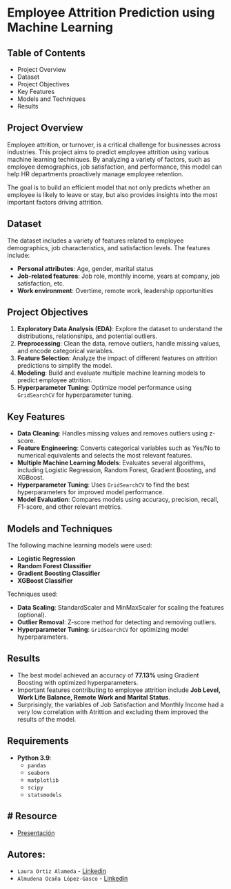 # Employee Attrition Prediction using Machine Learning

## Table of Contents
- Project Overview
- Dataset
- Project Objectives
- Key Features
- Models and Techniques
- Results


## Project Overview

Employee attrition, or turnover, is a critical challenge for businesses across industries. This project aims to predict employee attrition using various machine learning techniques. By analyzing a variety of factors, such as employee demographics, job satisfaction, and performance, this model can help HR departments proactively manage employee retention.

The goal is to build an efficient model that not only predicts whether an employee is likely to leave or stay, but also provides insights into the most important factors driving attrition.

## Dataset

The dataset includes a variety of features related to employee demographics, job characteristics, and satisfaction levels. The features include:
- **Personal attributes**: Age, gender, marital status
- **Job-related features**: Job role, monthly income, years at company, job satisfaction, etc.
- **Work environment**: Overtime, remote work, leadership opportunities

## Project Objectives

1. **Exploratory Data Analysis (EDA)**: Explore the dataset to understand the distributions, relationships, and potential outliers.
2. **Preprocessing**: Clean the data, remove outliers, handle missing values, and encode categorical variables.
3. **Feature Selection**: Analyze the impact of different features on attrition predictions to simplify the model.
4. **Modeling**: Build and evaluate multiple machine learning models to predict employee attrition.
5. **Hyperparameter Tuning**: Optimize model performance using `GridSearchCV` for hyperparameter tuning.


## Key Features

- **Data Cleaning**: Handles missing values and removes outliers using z-score.
- **Feature Engineering**: Converts categorical variables such as Yes/No to numerical equivalents and selects the most relevant features.
- **Multiple Machine Learning Models**: Evaluates several algorithms, including Logistic Regression, Random Forest, Gradient Boosting, and XGBoost.
- **Hyperparameter Tuning**: Uses `GridSearchCV` to find the best hyperparameters for improved model performance.
- **Model Evaluation**: Compares models using accuracy, precision, recall, F1-score, and other relevant metrics.

## Models and Techniques

The following machine learning models were used:
- **Logistic Regression**
- **Random Forest Classifier**
- **Gradient Boosting Classifier**
- **XGBoost Classifier**

Techniques used:
- **Data Scaling**: StandardScaler and MinMaxScaler for scaling the features (optional).
- **Outlier Removal**: Z-score method for detecting and removing outliers.
- **Hyperparameter Tuning**: `GridSearchCV` for optimizing model hyperparameters.

## Results

- The best model achieved an accuracy of **77.13%** using Gradient Boosting with optimized hyperparameters.
- Important features contributing to employee attrition include **Job Level, Work Life Balance, Remote Work and Marital Status**.
- Surprisingly, the variables of Job Satisfaction and Monthly Income had a very low correlation with Atrittion and excluding them improved the results of the model.

## Requirements
- **Python 3.9**:
  - `pandas`
  - `seaborn`
  - `matplotlib`
  - `scipy`
  - `statsmodels`

## # Resource
- [Presentación](https://www.canva.com/design/DAGTF-aqEWI/eHIGmxU6ob62-Myu18UHrw/edit?utm_content=DA[…]m_campaign=designshare&utm_medium=link2&utm_source=sharebutton)


## Autores:
  - `Laura Ortiz Alameda` - [Linkedin](https://www.linkedin.com/in/laura-ortiz-alameda/)
  - `Almudena Ocaña López-Gasco` - [Linkedin](https://www.linkedin.com/in/almudena-ocaloga/)

